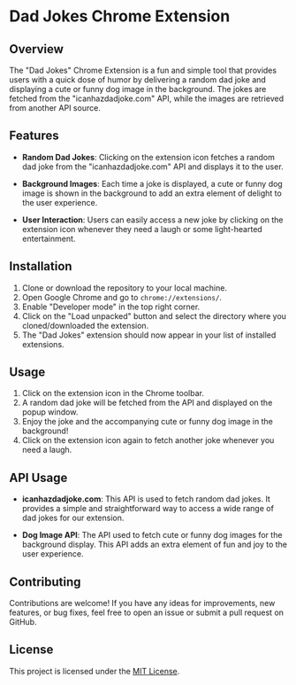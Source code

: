 # Dad Jokes Chrome Extension

## Overview

The "Dad Jokes" Chrome Extension is a fun and simple tool that provides users with a quick dose of humor by delivering a random dad joke and displaying a cute or funny dog image in the background. The jokes are fetched from the "icanhazdadjoke.com" API, while the images are retrieved from another API source.

## Features

- **Random Dad Jokes**: Clicking on the extension icon fetches a random dad joke from the "icanhazdadjoke.com" API and displays it to the user.
  
- **Background Images**: Each time a joke is displayed, a cute or funny dog image is shown in the background to add an extra element of delight to the user experience.

- **User Interaction**: Users can easily access a new joke by clicking on the extension icon whenever they need a laugh or some light-hearted entertainment.

## Installation

1. Clone or download the repository to your local machine.
2. Open Google Chrome and go to `chrome://extensions/`.
3. Enable "Developer mode" in the top right corner.
4. Click on the "Load unpacked" button and select the directory where you cloned/downloaded the extension.
5. The "Dad Jokes" extension should now appear in your list of installed extensions.

## Usage

1. Click on the extension icon in the Chrome toolbar.
2. A random dad joke will be fetched from the API and displayed on the popup window.
3. Enjoy the joke and the accompanying cute or funny dog image in the background!
4. Click on the extension icon again to fetch another joke whenever you need a laugh.

## API Usage

- **icanhazdadjoke.com**: This API is used to fetch random dad jokes. It provides a simple and straightforward way to access a wide range of dad jokes for our extension.

- **Dog Image API**: The API used to fetch cute or funny dog images for the background display. This API adds an extra element of fun and joy to the user experience.

## Contributing

Contributions are welcome! If you have any ideas for improvements, new features, or bug fixes, feel free to open an issue or submit a pull request on GitHub.

## License

This project is licensed under the [MIT License](LICENSE).
